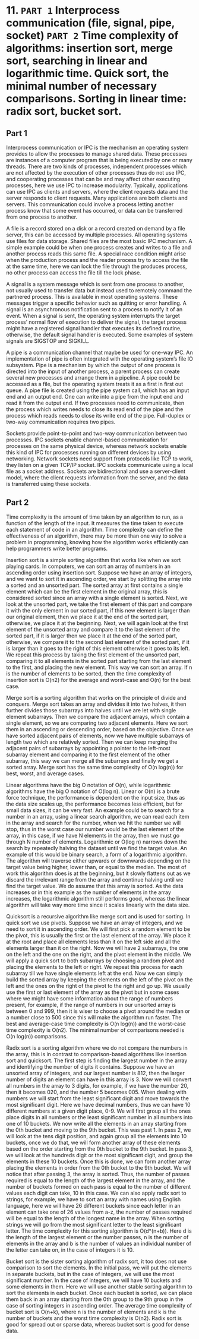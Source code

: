 # 11. `PART 1` Interprocess communication (file, signal, pipe, socket) `PART 2` Time complexity of algorithms: insertion sort, merge sort, searching in linear and logarithmic time. Quick sort, the minimal number of necessary comparisons. Sorting in linear time: radix sort, bucket sort.

## Part 1

Interprocess communication or IPC is the mechanism an operating system provides to allow the processes to manage shared data. These processes are instances of a computer program that is being executed by one or many threads. There are two kinds of processes, independent processes which are not affected by the execution of other processes thus do not use IPC, and cooperating processes that can be and may affect other executing processes, here we use IPC to increase modularity. Typically, applications can use IPC as clients and servers, where the client requests data and the server responds to client requests. Many applications are both clients and servers. This communication could involve a process letting another process know that some event has occurred, or data can be transferred from one process to another.

A file is a record stored on a disk or a record created on demand by a file server, this can be accessed by multiple processes. All operating systems use files for data storage. Shared files are the most basic IPC mechanism. A simple example could be when one process creates and writes to a file and another process reads this same file. A special race condition might arise when the production process and the reader process try to access the file at the same time, here we can lock the file through the produces process, no other process can access the file till the lock phase.

A signal is a system message which is sent from one process to another, not usually used to transfer data but instead used to remotely command the partnered process. This is available in most operating systems. These messages trigger a specific behavior such as quitting or error handling. A signal is an asynchronous notification sent to a process to notify it of an event. When a signal is sent, the operating system interrupts the target process’ normal flow of execution to deliver the signal, the target process might have a registered signal handler that executes its defined routine, otherwise, the default signal handler is executed. Some examples of system signals are SIGSTOP and SIGKILL.

A pipe is a communication channel that maybe be used for one-way IPC. An implementation of pipe is often integrated with the operating system’s file IO subsystem. Pipe is a mechanism by which the output of one process is directed into the input of another process, a parent process can create several new processes and arrange them in a pipeline. A pipe could be accessed as a file, but the operating system treats it as a first in first out queue. A pipe file is created using the pipe system call, which has an input end and an output end. One can write into a pipe from the input end and read it from the output end. If two processes need to communicate, then the process which writes needs to close its read end of the pipe and the process which reads needs to close its write end of the pipe. Full-duplex or two-way communication requires two pipes.

Sockets provide point-to-point and two-way communication between two processes. IPC sockets enable channel-based communication for processes on the same physical device, whereas network sockets enable this kind of IPC for processes running on different devices by using networking. Network sockets need support from protocols like TCP to work, they listen on a given TCP/IP socket. IPC sockets communicate using a local file as a socket address. Sockets are bidirectional and use a server-client model, where the client requests information from the server, and the data is transferred using these sockets.

## Part 2

Time complexity is the amount of time taken by an algorithm to run, as a function of the length of the input. It measures the time taken to execute each statement of code in an algorithm. Time complexity can define the effectiveness of an algorithm, there may be more than one way to solve a problem in programming, knowing how the algorithm works efficiently can help programmers write better programs.

Insertion sort is a simple sorting algorithm that works like when we sort playing cards. In computers, we can sort an array of numbers in an ascending order using insertion sort. Suppose we have an array of integers, and we want to sort it in ascending order, we start by splitting the array into a sorted and an unsorted part. The sorted array at first contains a single element which can be the first element in the original array, this is considered sorted since an array with a single element is sorted. Next, we look at the unsorted part, we take the first element of this part and compare it with the only element in our sorted part, if this new element is larger than our original element, then we place it at the end of the sorted part, otherwise, we place it at the beginning. Next, we will again look at the first element of the unsorted array and compare it to the last element of the sorted part, if it is larger then we place it at the end of the sorted part, otherwise, we compare it to the second last element of the sorted part, if it is larger than it goes to the right of this element otherwise it goes to its left. We repeat this process by taking the first element of the unsorted part, comparing it to all elements in the sorted part starting from the last element to the first, and placing the new element. This way we can sort an array. If n is the number of elements to be sorted, then the time complexity of insertion sort is O(n2) for the average and worst-case and O(n) for the best case.

Merge sort is a sorting algorithm that works on the principle of divide and conquers. Merge sort takes an array and divides it into two halves, it then further divides those subarrays into halves until we are let with single element subarrays. Then we compare the adjacent arrays, which contain a single element, so we are comparing two adjacent elements. Here we sort them in an ascending or descending order, based on the objective. Once we have sorted adjacent pairs of elements, now we have multiple subarrays of length two which are relatively sorted. Then we can keep merging the adjacent pairs of subarrays by appointing a pointer to the left-most subarray element and comparing it to the first element of the other subarray, this way we can merge all the subarrays and finally we get a sorted array. Merge sort has the same time complexity of O(n log(n)) for best, worst, and average cases.

Linear algorithms have the big O notation of O(n), while logarithmic algorithms have the big O notation of O(log n). Linear or O(n) is a brute force technique, the performance is dependent on the input size, thus as the data size scales up, the performance becomes less efficient, but for small data sizes, it can be very fast. An example could be to search for a number in an array, using a linear search algorithm, we can read each item in the array and search for the number, when we hit the number we will stop, thus in the worst case our number would be the last element of the array, in this case, if we have N elements in the array, then we must go through N number of elements.
Logarithmic or O(log n) narrows down the search by repeatedly halving the dataset until we find the target value. An example of this would be binary search, a form of a logarithmic algorithm. The algorithm will traverse either upwards or downwards depending on the target value being higher, lower than, or equal to the median. The most of work this algorithm does is at the beginning, but it slowly flattens out as we discard the irrelevant range from the array and continue halving until we find the target value. We do assume that this array is sorted. As the data increases or in this example as the number of elements in the array increases, the logarithmic algorithm still performs good, whereas the linear algorithm will take way more time since it scales linearly with the data size.

Quicksort is a recursive algorithm like merge sort and is used for sorting. In quick sort we use pivots. Suppose we have an array of integers, and we need to sort it in ascending order. We will first pick a random element to be the pivot, this is usually the first or the last element of the array. We place it at the root and place all elements less than it on the left side and all the elements larger than it on the right. Now we will have 2 subarrays, the one on the left and the one on the right, and the pivot element in the middle. We will apply a quick sort to both subarrays by choosing a random pivot and placing the elements to the left or right. We repeat this process for each subarray till we have single elements left at the end. Now we can simply build the sorted array by keeping the elements on the left of the pivot on the left and the ones on the right of the pivot to the right and go up. We usually use the first or last element of the array as the pivot but in some cases where we might have some information about the range of numbers present, for example, if the range of numbers in our unsorted array is between 0 and 999, then it is wiser to choose a pivot around the median or a number close to 500 since this will make the algorithm run faster. The best and average-case time complexity is O(n log(n)) and the worst-case time complexity is O(n2). The minimal number of comparisons needed is O(n log(n)) comparisons.

Radix sort is a sorting algorithm where we do not compare the numbers in the array, this is in contrast to comparison-based algorithms like insertion sort and quicksort. The first step is finding the largest number in the array and identifying the number of digits it contains. Suppose we have an unsorted array of integers, and our largest number is 812, then the larger number of digits an element can have in this array is 3. Now we will convert all numbers in the array to 3 digits, for example, if we have the number 20, then it becomes 020, and the number 5 becomes 005. When dealing with numbers we will start from the least significant digit and move towards the most significant digit. Here we have decimal numbers, thus we can have 10 different numbers at a given digit place, 0-9. We will first group all the ones place digits in all numbers or the least significant number in all numbers into one of 10 buckets. We now write all the elements in an array starting from the 0th bucket and moving to the 9th bucket. This was past 1. In pass 2, we will look at the tens digit position, and again group all the elements into 10 buckets, once we do that, we will form another array of these elements based on the order starting from the 0th bucket to the 9th bucket. In pass 3, we will look at the hundreds digit or the most significant digit, and group the elements in these 10 buckets. Once this is done, we can form another array placing the elements in order from the 0th bucket to the 9th bucket. We will notice that after passing 3, the array is sorted. Thus, the number of passes required is equal to the length of the largest element in the array, and the number of buckets formed on each pass is equal to the number of different values each digit can take, 10 in this case. We can also apply radix sort to strings, for example, we have to sort an array with names using English language, here we will have 26 different buckets since each letter in an element can take one of 26 values from a-z, the number of passes required will be equal to the length of the longest name in the array. When sorting strings we will go from the most significant letter to the least significant letter. The time complexity for this sorting algorithm is O(d\*(n+b)). Here d is the length of the largest element or the number passes, n is the number of elements in the array and b is the number of values an individual number of the letter can take on, in the case of integers it is 10.

Bucket sort is the sister sorting algorithm of radix sort, it too does not use comparison to sort the elements. In the initial pass, we will put the elements in separate buckets, but in the case of integers, we will use the most significant number. In the case of integers, we will have 10 buckets and some elements in them. Here we will use another stable sorting algorithm to sort the elements in each bucket. Once each bucket is sorted, we can place them back in an array starting from the 0th group to the 9th group in the case of sorting integers in ascending order. The average time complexity of bucket sort is O(n+k), where n is the number of elements and k is the number of buckets and the worst time complexity is O(n2). Radix sort is good for spread out or sparse data, whereas bucket sort is good for dense data.

